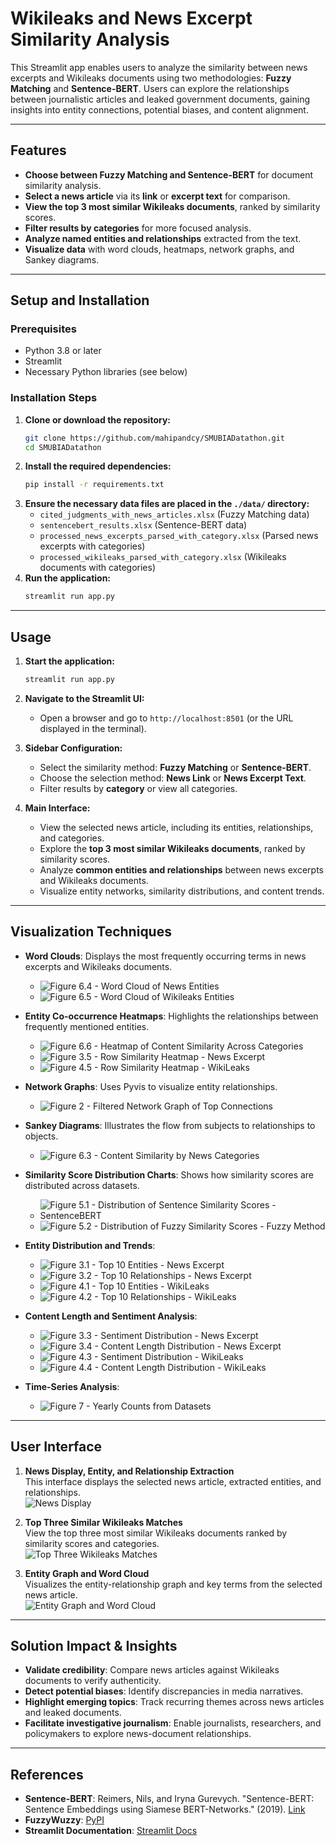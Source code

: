# **Wikileaks and News Excerpt Similarity Analysis**

This Streamlit app enables users to analyze the similarity between news excerpts and Wikileaks documents using two methodologies: **Fuzzy Matching** and **Sentence-BERT**. Users can explore the relationships between journalistic articles and leaked government documents, gaining insights into entity connections, potential biases, and content alignment.

---

## **Features**
- **Choose between Fuzzy Matching and Sentence-BERT** for document similarity analysis.
- **Select a news article** via its **link** or **excerpt text** for comparison.
- **View the top 3 most similar Wikileaks documents**, ranked by similarity scores.
- **Filter results by categories** for more focused analysis.
- **Analyze named entities and relationships** extracted from the text.
- **Visualize data** with word clouds, heatmaps, network graphs, and Sankey diagrams.

---

## **Setup and Installation**

### **Prerequisites**
- Python 3.8 or later
- Streamlit
- Necessary Python libraries (see below)

### **Installation Steps**
1. **Clone or download the repository:**
   ```bash
   git clone https://github.com/mahipandcy/SMUBIADatathon.git
   cd SMUBIADatathon
   ```
2. **Install the required dependencies:**
   ```bash
   pip install -r requirements.txt
   ```
3. **Ensure the necessary data files are placed in the `./data/` directory:**
   - `cited_judgments_with_news_articles.xlsx` (Fuzzy Matching data)
   - `sentencebert_results.xlsx` (Sentence-BERT data)
   - `processed_news_excerpts_parsed_with_category.xlsx` (Parsed news excerpts with categories)
   - `processed_wikileaks_parsed_with_category.xlsx` (Wikileaks documents with categories)
4. **Run the application:**
   ```bash
   streamlit run app.py
   ```

---

## **Usage**

1. **Start the application:**
   ```bash
   streamlit run app.py
   ```
2. **Navigate to the Streamlit UI:**
   - Open a browser and go to `http://localhost:8501` (or the URL displayed in the terminal).

3. **Sidebar Configuration:**
   - Select the similarity method: **Fuzzy Matching** or **Sentence-BERT**.
   - Choose the selection method: **News Link** or **News Excerpt Text**.
   - Filter results by **category** or view all categories.

4. **Main Interface:**
   - View the selected news article, including its entities, relationships, and categories.
   - Explore the **top 3 most similar Wikileaks documents**, ranked by similarity scores.
   - Analyze **common entities and relationships** between news excerpts and Wikileaks documents.
   - Visualize entity networks, similarity distributions, and content trends.

---

## **Visualization Techniques**

- **Word Clouds**: Displays the most frequently occurring terms in news excerpts and Wikileaks documents.
  - ![Figure 6.4 - Word Cloud of News Entities](./images/figure6_4.png)
  - ![Figure 6.5 - Word Cloud of Wikileaks Entities](./images/figure6_5.png)

- **Entity Co-occurrence Heatmaps**: Highlights the relationships between frequently mentioned entities.
  - ![Figure 6.6 - Heatmap of Content Similarity Across Categories](./images/figure6_6.png)
  - ![Figure 3.5 - Row Similarity Heatmap - News Excerpt](./images/figure3_5.png)
  - ![Figure 4.5 - Row Similarity Heatmap - WikiLeaks](./images/figure4_5.png)

- **Network Graphs**: Uses Pyvis to visualize entity relationships.
  - ![Figure 2 - Filtered Network Graph of Top Connections](./images/figure2.png)

- **Sankey Diagrams**: Illustrates the flow from subjects to relationships to objects.
  - ![Figure 6.3 - Content Similarity by News Categories](./images/figure6_3.png)

- **Similarity Score Distribution Charts**: Shows how similarity scores are distributed across datasets.
  - ![Figure 5.1 - Distribution of Sentence Similarity Scores - SentenceBERT](./images/figure5_1.png)
  - ![Figure 5.2 - Distribution of Fuzzy Similarity Scores - Fuzzy Method](./images/figure5_2.png)

- **Entity Distribution and Trends**:
  - ![Figure 3.1 - Top 10 Entities - News Excerpt](./images/figure3_1.png)
  - ![Figure 3.2 - Top 10 Relationships - News Excerpt](./images/figure3_2.png)
  - ![Figure 4.1 - Top 10 Entities - WikiLeaks](./images/figure4_1.png)
  - ![Figure 4.2 - Top 10 Relationships - WikiLeaks](./images/figure4_2.png)

- **Content Length and Sentiment Analysis**:
  - ![Figure 3.3 - Sentiment Distribution - News Excerpt](./images/figure3_3.png)
  - ![Figure 3.4 - Content Length Distribution - News Excerpt](./images/figure3_4.png)
  - ![Figure 4.3 - Sentiment Distribution - WikiLeaks](./images/figure4_3.png)
  - ![Figure 4.4 - Content Length Distribution - WikiLeaks](./images/figure4_4.png)

- **Time-Series Analysis**:
  - ![Figure 7 - Yearly Counts from Datasets](./images/figure7.png)

---

## **User Interface**

1. **News Display, Entity, and Relationship Extraction**  
   This interface displays the selected news article, extracted entities, and relationships.  
   ![News Display](./images/UI1.png)

2. **Top Three Similar Wikileaks Matches**  
   View the top three most similar Wikileaks documents ranked by similarity scores and categories.  
   ![Top Three Wikileaks Matches](./images/UI2.png)

3. **Entity Graph and Word Cloud**  
   Visualizes the entity-relationship graph and key terms from the selected news article.  
   ![Entity Graph and Word Cloud](./images/UI3.png)

---

## **Solution Impact & Insights**
- **Validate credibility**: Compare news articles against Wikileaks documents to verify authenticity.
- **Detect potential biases**: Identify discrepancies in media narratives.
- **Highlight emerging topics**: Track recurring themes across news articles and leaked documents.
- **Facilitate investigative journalism**: Enable journalists, researchers, and policymakers to explore news-document relationships.

---

## **References**
- **Sentence-BERT**: Reimers, Nils, and Iryna Gurevych. "Sentence-BERT: Sentence Embeddings using Siamese BERT-Networks." (2019). [Link](https://arxiv.org/abs/1908.10084)
- **FuzzyWuzzy**: [PyPI](https://pypi.org/project/fuzzywuzzy/)
- **Streamlit Documentation**: [Streamlit Docs](https://docs.streamlit.io/)

